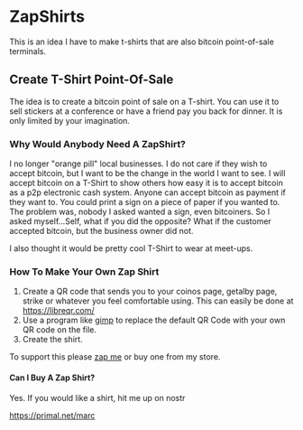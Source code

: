 # ZapShirts
This is an idea I have to make t-shirts that are also bitcoin point-of-sale terminals. 


## Create T-Shirt Point-Of-Sale
The idea is to create a bitcoin point of sale on a T-shirt. You can use it to sell stickers at a conference or have a friend pay you back for dinner. It is only limited by your imagination.

### Why Would Anybody Need A ZapShirt?

I no longer "orange pill" local businesses. I do not care if they wish to accept bitcoin, but I want to be the change in the world I want to see. I will accept bitcoin on a T-Shirt to show others how easy it is to accept bitcoin as a p2p electronic cash system. Anyone can accept bitcoin as payment if they want to. You could print a sign on a piece of paper if you wanted to. The problem was, nobody I asked wanted a sign, even bitcoiners. So I asked myself...Self, what if you did the opposite? What if the customer accepted bitcoin, but the business owner did not.

I also thought it would be pretty cool T-Shirt to wear at meet-ups.

### How To Make Your Own Zap Shirt
1. Create a QR code that sends you to your coinos page, getalby page, strike or whatever you feel comfortable using. This can easily be done at https://libreqr.com/
2. Use a program like [gimp](https://www.gimp.org/) to replace the default QR Code with your own QR code on the file.
3. Create the shirt.

To support this please [zap me](https://zapper.fun/zap?id=npub1marc26z8nh3xkj5rcx7ufkatvx6ueqhp5vfw9v5teq26z254renshtf3g0) or buy one from my store.

#### Can I Buy A Zap Shirt?
Yes. If you would like a shirt, hit me up on nostr

https://primal.net/marc
